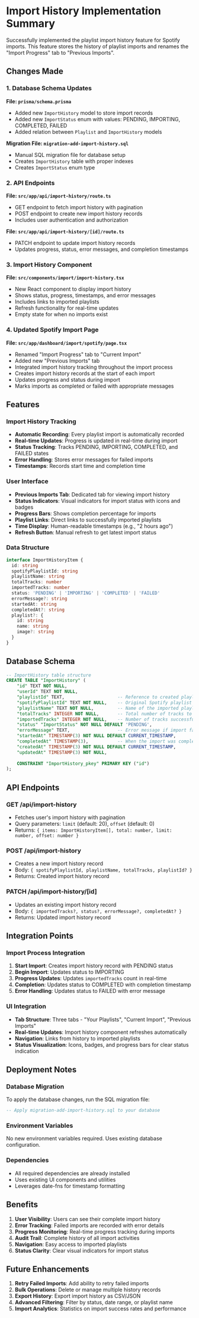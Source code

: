 # Import History Implementation Summary

Successfully implemented the playlist import history feature for Spotify imports. This feature stores the history of playlist imports and renames the "Import Progress" tab to "Previous Imports".

## Changes Made

### 1. Database Schema Updates

**File: `prisma/schema.prisma`**
- Added new `ImportHistory` model to store import records
- Added new `ImportStatus` enum with values: PENDING, IMPORTING, COMPLETED, FAILED
- Added relation between `Playlist` and `ImportHistory` models

**Migration File: `migration-add-import-history.sql`**
- Manual SQL migration file for database setup
- Creates `ImportHistory` table with proper indexes
- Creates `ImportStatus` enum type

### 2. API Endpoints

**File: `src/app/api/import-history/route.ts`**
- GET endpoint to fetch import history with pagination
- POST endpoint to create new import history records
- Includes user authentication and authorization

**File: `src/app/api/import-history/[id]/route.ts`**
- PATCH endpoint to update import history records
- Updates progress, status, error messages, and completion timestamps

### 3. Import History Component

**File: `src/components/import/import-history.tsx`**
- New React component to display import history
- Shows status, progress, timestamps, and error messages
- Includes links to imported playlists
- Refresh functionality for real-time updates
- Empty state for when no imports exist

### 4. Updated Spotify Import Page

**File: `src/app/dashboard/import/spotify/page.tsx`**
- Renamed "Import Progress" tab to "Current Import"
- Added new "Previous Imports" tab
- Integrated import history tracking throughout the import process
- Creates import history records at the start of each import
- Updates progress and status during import
- Marks imports as completed or failed with appropriate messages

## Features

### Import History Tracking
- **Automatic Recording**: Every playlist import is automatically recorded
- **Real-time Updates**: Progress is updated in real-time during import
- **Status Tracking**: Tracks PENDING, IMPORTING, COMPLETED, and FAILED states
- **Error Handling**: Stores error messages for failed imports
- **Timestamps**: Records start time and completion time

### User Interface
- **Previous Imports Tab**: Dedicated tab for viewing import history
- **Status Indicators**: Visual indicators for import status with icons and badges
- **Progress Bars**: Shows completion percentage for imports
- **Playlist Links**: Direct links to successfully imported playlists
- **Time Display**: Human-readable timestamps (e.g., "2 hours ago")
- **Refresh Button**: Manual refresh to get latest import status

### Data Structure
```typescript
interface ImportHistoryItem {
  id: string
  spotifyPlaylistId: string
  playlistName: string
  totalTracks: number
  importedTracks: number
  status: 'PENDING' | 'IMPORTING' | 'COMPLETED' | 'FAILED'
  errorMessage?: string
  startedAt: string
  completedAt?: string
  playlist?: {
    id: string
    name: string
    image?: string
  }
}
```

## Database Schema

```sql
-- ImportHistory table structure
CREATE TABLE "ImportHistory" (
    "id" TEXT NOT NULL,
    "userId" TEXT NOT NULL,
    "playlistId" TEXT,                    -- Reference to created playlist (nullable)
    "spotifyPlaylistId" TEXT NOT NULL,    -- Original Spotify playlist ID
    "playlistName" TEXT NOT NULL,         -- Name of the imported playlist
    "totalTracks" INTEGER NOT NULL,       -- Total number of tracks to import
    "importedTracks" INTEGER NOT NULL,    -- Number of tracks successfully imported
    "status" "ImportStatus" NOT NULL DEFAULT 'PENDING',
    "errorMessage" TEXT,                  -- Error message if import failed
    "startedAt" TIMESTAMP(3) NOT NULL DEFAULT CURRENT_TIMESTAMP,
    "completedAt" TIMESTAMP(3),           -- When the import was completed/failed
    "createdAt" TIMESTAMP(3) NOT NULL DEFAULT CURRENT_TIMESTAMP,
    "updatedAt" TIMESTAMP(3) NOT NULL,
    
    CONSTRAINT "ImportHistory_pkey" PRIMARY KEY ("id")
);
```

## API Endpoints

### GET /api/import-history
- Fetches user's import history with pagination
- Query parameters: `limit` (default: 20), `offset` (default: 0)
- Returns: `{ items: ImportHistoryItem[], total: number, limit: number, offset: number }`

### POST /api/import-history
- Creates a new import history record
- Body: `{ spotifyPlaylistId, playlistName, totalTracks, playlistId? }`
- Returns: Created import history record

### PATCH /api/import-history/[id]
- Updates an existing import history record
- Body: `{ importedTracks?, status?, errorMessage?, completedAt? }`
- Returns: Updated import history record

## Integration Points

### Import Process Integration
1. **Start Import**: Creates import history record with PENDING status
2. **Begin Import**: Updates status to IMPORTING
3. **Progress Updates**: Updates `importedTracks` count in real-time
4. **Completion**: Updates status to COMPLETED with completion timestamp
5. **Error Handling**: Updates status to FAILED with error message

### UI Integration
- **Tab Structure**: Three tabs - "Your Playlists", "Current Import", "Previous Imports"
- **Real-time Updates**: Import history component refreshes automatically
- **Navigation**: Links from history to imported playlists
- **Status Visualization**: Icons, badges, and progress bars for clear status indication

## Deployment Notes

### Database Migration
To apply the database changes, run the SQL migration file:
```sql
-- Apply migration-add-import-history.sql to your database
```

### Environment Variables
No new environment variables required. Uses existing database configuration.

### Dependencies
- All required dependencies are already installed
- Uses existing UI components and utilities
- Leverages date-fns for timestamp formatting

## Benefits

1. **User Visibility**: Users can see their complete import history
2. **Error Tracking**: Failed imports are recorded with error details
3. **Progress Monitoring**: Real-time progress tracking during imports
4. **Audit Trail**: Complete history of all import activities
5. **Navigation**: Easy access to imported playlists
6. **Status Clarity**: Clear visual indicators for import status

## Future Enhancements

1. **Retry Failed Imports**: Add ability to retry failed imports
2. **Bulk Operations**: Delete or manage multiple history records
3. **Export History**: Export import history as CSV/JSON
4. **Advanced Filtering**: Filter by status, date range, or playlist name
5. **Import Analytics**: Statistics on import success rates and performance